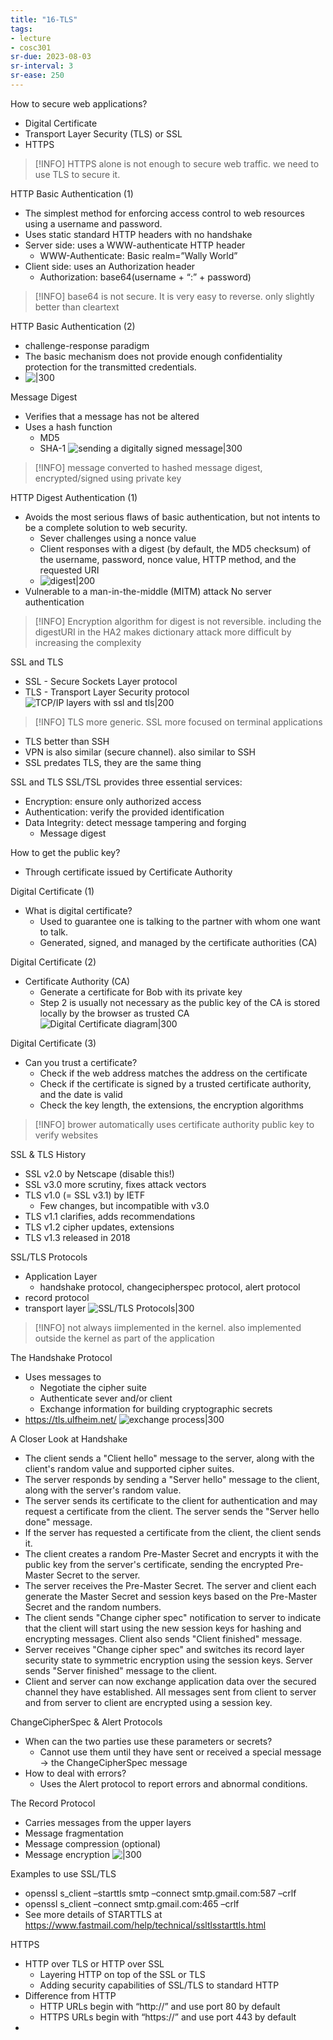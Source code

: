 ```yaml
---
title: "16-TLS"
tags: 
- lecture
- cosc301
sr-due: 2023-08-03
sr-interval: 3
sr-ease: 250
---
```


How to secure web applications? 
- Digital Certificate 
- Transport Layer Security (TLS) or SSL 
- HTTPS

> [!INFO] HTTPS alone is not enough to secure web traffic. we need to use TLS to secure it. 

HTTP Basic Authentication (1) 
- The simplest method for enforcing access control to web resources using a username and password. 
- Uses static standard HTTP headers with no handshake 
- Server side: uses a WWW-authenticate HTTP header 
	- WWW-Authenticate: Basic realm=”Wally World” 
- Client side: uses an Authorization header 
	- Authorization: base64(username + “:” + password)

> [!INFO] base64 is not secure. It is very easy to reverse. only slightly better than cleartext

HTTP Basic Authentication (2)
- challenge-response paradigm
- The basic mechanism does not provide enough confidentiality protection for the transmitted credentials.
- ![|300](https://i.imgur.com/0uI2myY.png)

Message Digest 
- Verifies that a message has not be altered 
- Uses a hash function 
	- MD5 
	- SHA-1
![sending a digitally signed message|300](https://i.imgur.com/lJCTjPP.png)

> [!INFO] message converted to hashed message digest, encrypted/signed using private key

HTTP Digest Authentication (1) 
- Avoids the most serious flaws of basic authentication, but not intents to be a complete solution to web security. 
	- Sever challenges using a nonce value 
	- Client responses with a digest (by default, the MD5 checksum) of the username, password, nonce value, HTTP method, and the requested URI
	- ![digest|200](https://i.imgur.com/Mg6smkw.png)
- Vulnerable to a man-in-the-middle (MITM) attack No server authentication

> [!INFO] Encryption algorithm for digest is not reversible. 
> including the digestURI in the HA2 makes dictionary attack more difficult by increasing the complexity

SSL and TLS 
- SSL - Secure Sockets Layer protocol 
- TLS - Transport Layer Security protocol
![TCP/IP layers with ssl and tls|200](https://i.imgur.com/OuRiq1Q.png)

> [!INFO] TLS more generic. SSL more focused on terminal applications
- TLS better than SSH
- VPN is also similar (secure channel). also similar to SSH
- SSL predates TLS, they are the same thing

SSL and TLS 
SSL/TSL provides three essential services: 
- Encryption: ensure only authorized access 
- Authentication: verify the provided identification 
- Data Integrity: detect message tampering and forging 
	- Message digest

How to get the public key? 
- Through certificate issued by Certificate Authority

Digital Certificate (1) 
- What is digital certificate? 
	- Used to guarantee one is talking to the partner with whom one want to talk. 
	- Generated, signed, and managed by the certificate authorities (CA)

Digital Certificate (2) 
- Certificate Authority (CA) 
	- Generate a certificate for Bob with its private key 
	- Step 2 is usually not necessary as the public key of the CA is stored locally by the browser as trusted CA
![Digital Certificate diagram|300](https://i.imgur.com/a6mmgMP.png)

Digital Certificate (3) 
- Can you trust a certificate? 
	- Check if the web address matches the address on the certificate 
	- Check if the certificate is signed by a trusted certificate authority, and the date is valid 
	- Check the key length, the extensions, the encryption algorithms

> [!INFO] brower automatically uses certificate authority public key to verify websites

SSL & TLS History 
- SSL v2.0 by Netscape (disable this!) 
- SSL v3.0 more scrutiny, fixes attack vectors 
- TLS v1.0 (= SSL v3.1) by IETF 
	- Few changes, but incompatible with v3.0 
- TLS v1.1 clarifies, adds recommendations 
- TLS v1.2 cipher updates, extensions 
- TLS v1.3 released in 2018

SSL/TLS Protocols
- Application Layer
	- handshake protocol, changecipherspec protocol, alert protocol
- record protocol
- transport layer
![SSL/TLS Protocols|300](https://i.imgur.com/DufvW2C.png)

> [!INFO] not always iimplemented in the kernel. also implemented outside the kernel as part of the application

The Handshake Protocol 
- Uses messages to 
	- Negotiate the cipher suite 
	- Authenticate sever and/or client 
	- Exchange information for building cryptographic secrets
- https://tls.ulfheim.net/
![exchange process|300](https://i.imgur.com/DVuemNf.png)

A Closer Look at Handshake 
- The client sends a "Client hello" message to the server, along with the client's random value and supported cipher suites. 
- The server responds by sending a "Server hello" message to the client, along with the server's random value. 
- The server sends its certificate to the client for authentication and may request a certificate from the client. The server sends the "Server hello done" message. 
- If the server has requested a certificate from the client, the client sends it. 
- The client creates a random Pre-Master Secret and encrypts it with the public key from the server's certificate, sending the encrypted Pre-Master Secret to the server. 
- The server receives the Pre-Master Secret. The server and client each generate the Master Secret and session keys based on the Pre-Master Secret and the random numbers. 
- The client sends "Change cipher spec" notification to server to indicate that the client will start using the new session keys for hashing and encrypting messages. Client also sends "Client finished" message. 
- Server receives "Change cipher spec" and switches its record layer security state to symmetric encryption using the session keys. Server sends "Server finished" message to the client. 
- Client and server can now exchange application data over the secured channel they have established. All messages sent from client to server and from server to client are encrypted using a session key.

ChangeCipherSpec & Alert Protocols 
- When can the two parties use these parameters or secrets? 
	- Cannot use them until they have sent or received a special message -> the ChangeCipherSpec message 
- How to deal with errors? 
	- Uses the Alert protocol to report errors and abnormal conditions.

The Record Protocol 
- Carries messages from the upper layers 
- Message fragmentation 
- Message compression (optional) 
- Message encryption
![|300](https://i.imgur.com/NWzYmdY.png)

Examples to use SSL/TLS 
- openssl s_client –starttls smtp –connect smtp.gmail.com:587 –crlf 
- openssl s_client –connect smtp.gmail.com:465 –crlf 
- See more details of STARTTLS at https://www.fastmail.com/help/technical/ssltlsstarttls.html

HTTPS 
- HTTP over TLS or HTTP over SSL 
	- Layering HTTP on top of the SSL or TLS 
	- Adding security capabilities of SSL/TLS to standard HTTP 
- Difference from HTTP 
	- HTTP URLs begin with “http://” and use port 80 by default 
	- HTTPS URLs begin with “https://” and use port 443 by default
-
